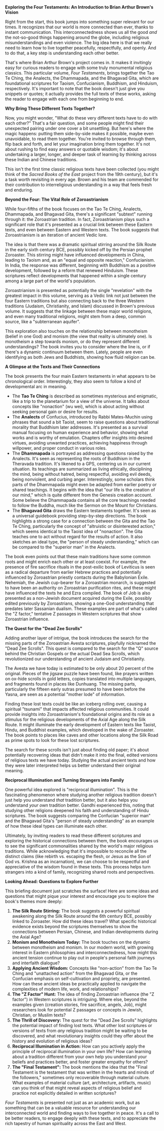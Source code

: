 **Exploring the Four Testaments: An Introduction to Brian Arthur Brown's Vision**

Right from the start, this book jumps into something super relevant for our times. It recognizes that our world is more connected than ever, thanks to instant communication. This interconnectedness shows us all the good _and_ the not-so-good things happening around the globe, including religious misunderstandings and even violence. The big idea here is that we really need to learn how to live together peacefully, respectfully, and openly. And to do that, a key step is understanding each other better.

That's where Brian Arthur Brown's project comes in. It makes it invitingly easy for curious readers to engage with some truly monumental religious classics. This particular volume, _Four Testaments_, brings together the Tao Te Ching, the Analects, the Dhammapada, and the Bhagavad Gita, which are foundational scriptures for Taoism, Confucianism, Buddhism, and Hinduism, respectively. It's important to note that the book doesn't just give you snippets or quotes; it actually provides the full texts of these works, asking the reader to engage with each one from beginning to end.

**Why Bring These Different Texts Together?**

Now, you might wonder, "What do these very different texts have to do with each other?" That's a fair question, and some people might find their unexpected pairing under one cover a bit unsettling. But here's where the magic happens: putting them side-by-side makes it possible, maybe even unavoidable, to read them together. You're invited to browse through them, flip back and forth, and let your imagination bring them together. It's not about rushing to find easy answers or quotable wisdom; it's about undertaking a larger, longer, and deeper task of learning by thinking across these Indian and Chinese traditions.

This isn't the first time classic religious texts have been collected (you might think of the _Sacred Books of the East_ project from the 19th century), but it's a task worth revisiting in every age. Brown and his team are commended for their contribution to interreligious understanding in a way that feels fresh and enduring.

**Beyond the Four: The Vital Role of Zoroastrianism**

While four-fifths of the book focuses on the Tao Te Ching, Analects, Dhammapada, and Bhagavad Gita, there's a significant "subtext" running through it: the Zoroastrian tradition. In fact, Zoroastrianism plays such a significant role that it's presented as a crucial link between these Eastern texts, and even between Eastern and Western texts. The book suggests that Zoroastrianism is an iteration of ancient Vedic lore.

The idea is that there was a dramatic spiritual stirring around the Silk Route in the early sixth century BCE, possibly kicked off by the Persian prophet Zoroaster. This stirring might have influenced developments in China, leading to Taoism and, as an "equal and opposite reaction," Confucianism. In India, the response was different, beginning with Buddhism as a positive development, followed by a reform that renewed Hinduism. These scriptures reflect developments that happened within a single century among a large part of the world's population.

Zoroastrianism is presented as potentially the single "revelation" with the greatest impact in this volume, serving as a Vedic link not just between the four Eastern traditions but also connecting back to the three Western traditions (Judaism, Christianity, and Islam) discussed in Brown's previous volume. It suggests that the linkage between these major world religions, and even many traditional religions, might stem from a deep, common source, like a "subterranean aquifer".

This exploration also touches on the relationship between monotheism (belief in one God) and monism (the view that reality is ultimately one). Is monotheism a step towards monism, or do they represent different understandings? The book invites you to consider where the line is, or if there's a dynamic continuum between them. Lately, people are even identifying as both Jews and Buddhists, showing how fluid religion can be.

**A Glimpse at the Texts and Their Connections**

The book presents the four main Eastern testaments in what appears to be chronological order. Interestingly, they also seem to follow a kind of developmental arc in meaning.

- The **Tao Te Ching** is described as sometimes mysterious and enigmatic, like a trip to the planetarium for a view of the universe. It talks about concepts like "nonaction" (wu wei), which is about acting without seeking personal gain or desire for results.
- The **Analects** of Confucius, introduced by Rabbi Mates-Muchin using phrases that sound a bit Taoist, seem to raise questions about traditional morality that Buddhism later addresses. It's presented as a survival manual focusing on human experience and behavior, showing what works and is worthy of emulation. Chapters offer insights into desired virtues, avoiding unwanted practices, achieving happiness through willpower, and proper conduct in various roles.
- The **Dhammapada** is portrayed as addressing questions raised by the Analects. It's seen as representing the roots of Buddhism in the Theravada tradition. It's likened to a GPS, centering us in our current situation. Its teachings are summarized as living ethically, disciplining the mind, being without hatred, being respectful, avoiding evil deeds, being nonviolent, and curbing anger. Interestingly, some scholars think parts of the Dhammapada might even be adapted from earlier poetry or shared teachings. It begins with the idea that "our life is the creation of our mind," which is quite different from the Genesis creation account. Some believe the Dhammapada contains all the core teachings needed to follow the Buddha, much like the Sermon on the Mount for Christians.
- The **Bhagavad Gita** draws the Eastern testaments together. It's seen as a universal guidebook providing step-by-step directions. The book highlights a strong case for a connection between the Gita and the Tao Te Ching, particularly the concept of "altruistic or disinterested action," which seems identical to the Taoist idea of "nonaction". The Gita teaches one to act without regard for the results of action. It also sketches an ideal type, the "person of steady understanding," which can be compared to the "superior man" in the Analects.

The book even points out that these main traditions have some common roots and might enrich each other or at least coexist. For example, the presence of fire sacrifice rituals in the post-exilic book of Leviticus is seen as a radical departure from earlier Hebrew practices and potentially influenced by Zoroastrian priestly contacts during the Babylonian Exile. Nehemiah, the Jewish cup-bearer for a Zoroastrian monarch, is suggested to have been an authority on Zoroastrian purification rites, and these might have influenced the texts he and Ezra compiled. The book of Job is also presented as a non-Jewish document acquired during the Exile, possibly edited previously by Zoroastrians, showing a one-God understanding that predates later Sassanian dualism. These examples are part of what's called the "Z factor," tentative Z passages in Western scriptures that show Zoroastrian influence.

**The Quest for the "Dead Zee Scrolls"**

Adding another layer of intrigue, the book introduces the search for the missing parts of the Zoroastrian Avesta scriptures, playfully nicknamed the "Dead Zee Scrolls". This quest is compared to the search for the "Q" source behind the Christian Gospels or the actual Dead Sea Scrolls, which revolutionized our understanding of ancient Judaism and Christianity.

The Avesta we have today is estimated to be only about 20 percent of the original. Pieces of the jigsaw puzzle have been found, like prayers written on ox-hide scrolls in gold letters, copies translated into multiple languages, and fragments found in places like Dunhuang. The missing parts, particularly the fifteen early sutras presumed to have been before the Yasna, are seen as a potential "mother lode" of information.

Finding these lost texts could be like an iceberg rolling over, causing a spiritual "tsunami" that impacts affected religious communities. It could provide insights into Zoroastrianism's foundational origins and its role as a stimulus for the religious developments of the Axial Age along the Silk Route. It might illuminate the early development of Eastern texts like Taoist, Hindu, and Buddhist examples, which developed in the wake of Zoroaster. The book points to places like caves and other locations along the Silk Road as prime spots to look for these lost scriptures.

The search for these scrolls isn't just about finding old paper; it's about potentially recovering ideas that didn't make it into the final, edited versions of religious texts we have today. Studying the actual ancient texts and how they were later interpreted helps us better understand their original meaning.

**Reciprocal Illumination and Turning Strangers into Family**

One powerful idea explored is "reciprocal illumination". This is the fascinating phenomenon where studying another religious tradition doesn't just help you understand _that_ tradition better, but it also helps you understand _your own_ tradition better. Gandhi experienced this, noting that studying other religions deepened his faith and understanding of Hindu scriptures. The book suggests comparing the Confucian "superior man" and the Bhagavad Gita's "person of steady understanding" as an example of how these ideal types can illuminate each other.

Ultimately, by inviting readers to read these different scriptures and exploring the historical connections between them, the book encourages us to see the significant commonalities shared by the world's major religious traditions. While acknowledging that it's impossible to reconcile all the distinct claims (like rebirth vs. escaping the flesh, or Jesus as the Son of God vs. Krishna as an incarnation), we can choose to be respectful and appreciative of the wisdom found in these texts. This process helps turn strangers into a kind of family, recognizing shared roots and perspectives.

**Looking Ahead: Questions to Explore Further**

This briefing document just scratches the surface! Here are some ideas and questions that might pique your interest and encourage you to explore the book's themes more deeply:

1. **The Silk Route Stirring:** The book suggests a powerful spiritual awakening along the Silk Route around the 6th century BCE, possibly linked to Zoroaster. How did these ideas travel? What specific historical evidence exists beyond the scriptures themselves to show the connections between Persian, Chinese, and Indian developments during the Axial Age?
2. **Monism and Monotheism Today:** The book touches on the dynamic between monotheism and monism. In our modern world, with growing interest in Eastern philosophies and interconnectedness, how might this ancient tension continue to play out in people's personal faith journeys and interfaith dialogue?
3. **Applying Ancient Wisdom:** Concepts like "non-action" from the Tao Te Ching and "unattached action" from the Bhagavad Gita, or the Confucian emphasis on self-cultivation and propriety, are presented. How can these ancient ideas be practically applied to navigate the complexities of modern life, work, and relationships?
4. **The "Z Factor" Hunt:** The idea of finding Zoroastrian influence (the "Z factor") in Western scriptures is intriguing. Where else, beyond the examples given (creation stories, fire sacrifice, angels, Job), might researchers look for potential Z passages or concepts in Jewish, Christian, or Muslim texts?
5. **The Thrill of Discovery:** The quest for the "Dead Zee Scrolls" highlights the potential impact of finding lost texts. What other lost scriptures or versions of texts from _any_ religious tradition might be waiting to be discovered, and what revolutionary insights could they offer about the history and evolution of religious ideas?
6. **Reciprocal Illumination in Action:** How can you actively apply the principle of reciprocal illumination in your own life? How can learning about a tradition different from your own help you understand your beliefs and practices better, and foster greater empathy for others?
7. **The "Final Testament":** The book mentions the idea that the "Final Testament is the testament that was written in the hearts and minds of the followers," sometimes only recoverable through material culture. What examples of material culture (art, architecture, artifacts, music) can you think of that might reveal aspects of religious belief and practice not explicitly detailed in written scriptures?

_Four Testaments_ is presented not just as an academic work, but as something that can be a valuable resource for understanding our interconnected world and finding ways to live together in peace. It's a call to be better readers, to engage deeply with these texts, and to appreciate the rich tapestry of human spirituality across the East and West.